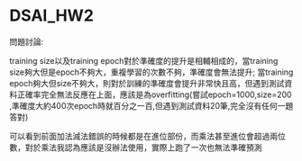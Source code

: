 # DSAI_HW2
問題討論:

training size以及training epoch對於準確度的提升是相輔相成的，當training size夠大但是epoch不夠大，重複學習的次數不夠，準確度會無法提升;
當training epoch夠大但size不夠大，則對於訓練的準確度會提升非常快且高，但遇到測試資料正確率完全無法反應在上面，應該是為overfitting(嘗試epoch=1000,size=200
,準確度大約400次epoch時就百分之一百,但遇到測試資料20筆,完全沒有任何一題答對)

可以看到前面加法減法錯誤的時候都是在進位部份，而乘法甚至進位會超過兩位數，對於乘法我認為應該是沒辦法使用，實際上跑了一次也無法準確預測
